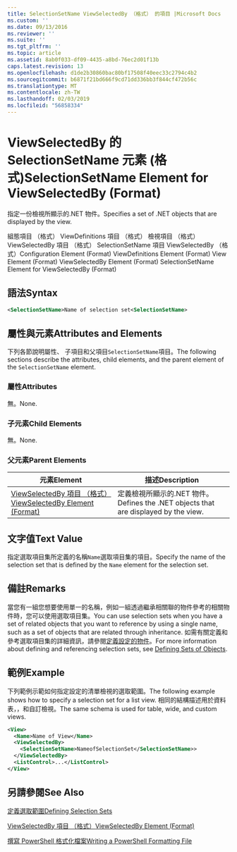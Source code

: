 ```yaml
---
title: SelectionSetName ViewSelectedBy （格式） 的項目 |Microsoft Docs
ms.custom: ''
ms.date: 09/13/2016
ms.reviewer: ''
ms.suite: ''
ms.tgt_pltfrm: ''
ms.topic: article
ms.assetid: 8ab0f033-df09-4435-a8bd-76ec2d01f13b
caps.latest.revision: 13
ms.openlocfilehash: d1de2b30860bac80bf17508f40eec33c2794c4b2
ms.sourcegitcommit: b6871f21bd666f9cd71dd336bb3f844cf472b56c
ms.translationtype: MT
ms.contentlocale: zh-TW
ms.lasthandoff: 02/03/2019
ms.locfileid: "56858334"
---
```

# <a name="selectionsetname-element-for-viewselectedby-format"></a><span data-ttu-id="4d66f-102">ViewSelectedBy 的 SelectionSetName 元素 (格式)</span><span class="sxs-lookup"><span data-stu-id="4d66f-102">SelectionSetName Element for ViewSelectedBy (Format)</span></span>

<span data-ttu-id="4d66f-103">指定一份檢視所顯示的.NET 物件。</span><span class="sxs-lookup"><span data-stu-id="4d66f-103">Specifies a set of .NET objects that are displayed by the view.</span></span>

<span data-ttu-id="4d66f-104">組態項目 （格式） ViewDefinitions 項目 （格式） 檢視項目 （格式） ViewSelectedBy 項目 （格式） SelectionSetName 項目 ViewSelectedBy （格式）</span><span class="sxs-lookup"><span data-stu-id="4d66f-104">Configuration Element (Format) ViewDefinitions Element (Format) View Element (Format) ViewSelectedBy Element (Format) SelectionSetName Element for ViewSelectedBy (Format)</span></span>

## <a name="syntax"></a><span data-ttu-id="4d66f-105">語法</span><span class="sxs-lookup"><span data-stu-id="4d66f-105">Syntax</span></span>

```xml
<SelectionSetName>Name of selection set<SelectionSetName>
```

## <a name="attributes-and-elements"></a><span data-ttu-id="4d66f-106">屬性與元素</span><span class="sxs-lookup"><span data-stu-id="4d66f-106">Attributes and Elements</span></span>

<span data-ttu-id="4d66f-107">下列各節說明屬性、 子項目和父項目`SelectionSetName`項目。</span><span class="sxs-lookup"><span data-stu-id="4d66f-107">The following sections describe the attributes, child elements, and the parent element of the `SelectionSetName` element.</span></span>

### <a name="attributes"></a><span data-ttu-id="4d66f-108">屬性</span><span class="sxs-lookup"><span data-stu-id="4d66f-108">Attributes</span></span>

<span data-ttu-id="4d66f-109">無。</span><span class="sxs-lookup"><span data-stu-id="4d66f-109">None.</span></span>

### <a name="child-elements"></a><span data-ttu-id="4d66f-110">子元素</span><span class="sxs-lookup"><span data-stu-id="4d66f-110">Child Elements</span></span>

<span data-ttu-id="4d66f-111">無。</span><span class="sxs-lookup"><span data-stu-id="4d66f-111">None.</span></span>

### <a name="parent-elements"></a><span data-ttu-id="4d66f-112">父元素</span><span class="sxs-lookup"><span data-stu-id="4d66f-112">Parent Elements</span></span>

|<span data-ttu-id="4d66f-113">元素</span><span class="sxs-lookup"><span data-stu-id="4d66f-113">Element</span></span>|<span data-ttu-id="4d66f-114">描述</span><span class="sxs-lookup"><span data-stu-id="4d66f-114">Description</span></span>|
|-------------|-----------------|
|[<span data-ttu-id="4d66f-115">ViewSelectedBy 項目 （格式）</span><span class="sxs-lookup"><span data-stu-id="4d66f-115">ViewSelectedBy Element (Format)</span></span>](./viewselectedby-element-format.md)|<span data-ttu-id="4d66f-116">定義檢視所顯示的.NET 物件。</span><span class="sxs-lookup"><span data-stu-id="4d66f-116">Defines the .NET objects that are displayed by the view.</span></span>|

## <a name="text-value"></a><span data-ttu-id="4d66f-117">文字值</span><span class="sxs-lookup"><span data-stu-id="4d66f-117">Text Value</span></span>

<span data-ttu-id="4d66f-118">指定選取項目集所定義的名稱`Name`選取項目集的項目。</span><span class="sxs-lookup"><span data-stu-id="4d66f-118">Specify the name of the selection set that is defined by the `Name` element for the selection set.</span></span>

## <a name="remarks"></a><span data-ttu-id="4d66f-119">備註</span><span class="sxs-lookup"><span data-stu-id="4d66f-119">Remarks</span></span>

<span data-ttu-id="4d66f-120">當您有一組您想要使用單一的名稱，例如一組透過繼承相關聯的物件參考的相關物件時，您可以使用選取項目集。</span><span class="sxs-lookup"><span data-stu-id="4d66f-120">You can use selection sets when you have a set of related objects that you want to reference by using a single name, such as a set of objects that are related through inheritance.</span></span> <span data-ttu-id="4d66f-121">如需有關定義和參考選取項目集的詳細資訊，請參閱[定義設定的物件](./defining-selection-sets.md)。</span><span class="sxs-lookup"><span data-stu-id="4d66f-121">For more information about defining and referencing selection sets, see [Defining Sets of Objects](./defining-selection-sets.md).</span></span>

## <a name="example"></a><span data-ttu-id="4d66f-122">範例</span><span class="sxs-lookup"><span data-stu-id="4d66f-122">Example</span></span>

<span data-ttu-id="4d66f-123">下列範例示範如何指定設定的清單檢視的選取範圍。</span><span class="sxs-lookup"><span data-stu-id="4d66f-123">The following example shows how to specify a selection set for a list view.</span></span> <span data-ttu-id="4d66f-124">相同的結構描述用於資料表，，和自訂檢視。</span><span class="sxs-lookup"><span data-stu-id="4d66f-124">The same schema is used for table, wide, and custom views.</span></span>

```xml
<View>
  <Name>Name of View</Name>
  <ViewSelectedBy>
    <SelectionSetName>NameofSelectionSet</SelectionSetName>>
  </ViewSelectedBy>
  <ListControl>...</ListControl>
</View>
```

## <a name="see-also"></a><span data-ttu-id="4d66f-125">另請參閱</span><span class="sxs-lookup"><span data-stu-id="4d66f-125">See Also</span></span>

[<span data-ttu-id="4d66f-126">定義選取範圍</span><span class="sxs-lookup"><span data-stu-id="4d66f-126">Defining Selection Sets</span></span>](./defining-selection-sets.md)

[<span data-ttu-id="4d66f-127">ViewSelectedBy 項目 （格式）</span><span class="sxs-lookup"><span data-stu-id="4d66f-127">ViewSelectedBy Element (Format)</span></span>](./viewselectedby-element-format.md)

[<span data-ttu-id="4d66f-128">撰寫 PowerShell 格式化檔案</span><span class="sxs-lookup"><span data-stu-id="4d66f-128">Writing a PowerShell Formatting File</span></span>](./writing-a-powershell-formatting-file.md)
